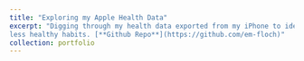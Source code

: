 ```yaml
---
title: "Exploring my Apple Health Data"
excerpt: "Digging through my health data exported from my iPhone to identify trends and patterns in my healthy and 
less healthy habits. [**Github Repo**](https://github.com/em-floch)"
collection: portfolio
---
```

